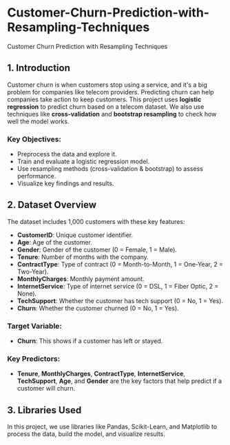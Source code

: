 # Customer-Churn-Prediction-with-Resampling-Techniques
Customer Churn Prediction with Resampling Techniques


## 1. Introduction

Customer churn is when customers stop using a service, and it's a big problem for companies like telecom providers. Predicting churn can help companies take action to keep customers. This project uses **logistic regression** to predict churn based on a telecom dataset. We also use techniques like **cross-validation** and **bootstrap resampling** to check how well the model works.

### Key Objectives:
- Preprocess the data and explore it.
- Train and evaluate a logistic regression model.
- Use resampling methods (cross-validation & bootstrap) to assess performance.
- Visualize key findings and results.

## 2. Dataset Overview

The dataset includes 1,000 customers with these key features:

- **CustomerID**: Unique customer identifier.
- **Age**: Age of the customer.
- **Gender**: Gender of the customer (0 = Female, 1 = Male).
- **Tenure**: Number of months with the company.
- **ContractType**: Type of contract (0 = Month-to-Month, 1 = One-Year, 2 = Two-Year).
- **MonthlyCharges**: Monthly payment amount.
- **InternetService**: Type of internet service (0 = DSL, 1 = Fiber Optic, 2 = None).
- **TechSupport**: Whether the customer has tech support (0 = No, 1 = Yes).
- **Churn**: Whether the customer churned (0 = No, 1 = Yes).

### Target Variable:
- **Churn**: This shows if a customer has left or stayed.

### Key Predictors:
- **Tenure**, **MonthlyCharges**, **ContractType**, **InternetService**, **TechSupport**, **Age**, and **Gender** are the key factors that help predict if a customer will churn.

## 3. Libraries Used

In this project, we use libraries like Pandas, Scikit-Learn, and Matplotlib to process the data, build the model, and visualize results.
